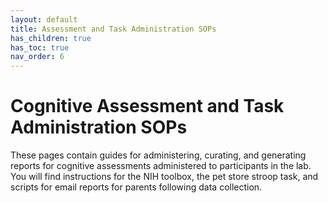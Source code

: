 ```yaml
---
layout: default
title: Assessment and Task Administration SOPs
has_children: true
has_toc: true
nav_order: 6
---
```


# Cognitive Assessment and Task Administration SOPs 

These pages contain guides for administering, curating, and generating reports for cognitive assessments administered to participants in the lab. You will find instructions for the NIH toolbox, the pet store stroop task, and scripts for email reports for parents following data collection. 